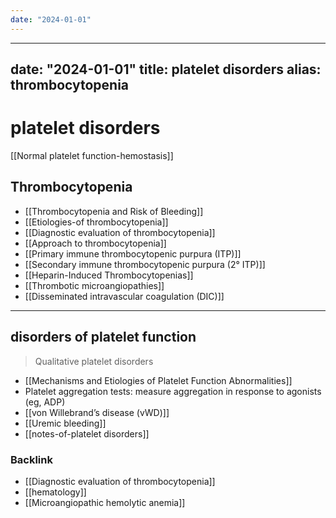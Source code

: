 ```yaml
---
date: "2024-01-01"
---
```


---
date: "2024-01-01"
title: platelet disorders
alias: thrombocytopenia
---


# platelet disorders

[[Normal platelet function-hemostasis]]

## Thrombocytopenia

- [[Thrombocytopenia and Risk of Bleeding]]
- [[Etiologies-of thrombocytopenia]]
- [[Diagnostic evaluation of thrombocytopenia]]
- [[Approach to thrombocytopenia]]
- [[Primary immune thrombocytopenic purpura (ITP)]]
- [[Secondary immune thrombocytopenic purpura (2° ITP)]]
- [[Heparin-Induced Thrombocytopenias]]
- [[Thrombotic microangiopathies]]
- [[Disseminated intravascular coagulation (DIC)]]

---
## disorders of platelet function
> Qualitative platelet disorders
- [[Mechanisms and Etiologies of Platelet Function Abnormalities]]
- Platelet aggregation tests: measure aggregation in response to agonists (eg, ADP)
- [[von Willebrand’s disease (vWD)]]
- [[Uremic bleeding]]
- [[notes-of-platelet disorders]]
### Backlink
- [[Diagnostic evaluation of thrombocytopenia]]
- [[hematology]]
- [[Microangiopathic hemolytic anemia]]
